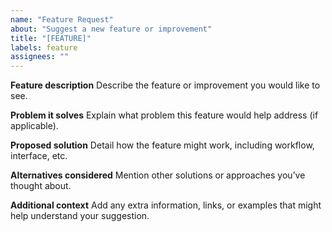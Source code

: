 ```yaml
---
name: "Feature Request"
about: "Suggest a new feature or improvement"
title: "[FEATURE]"
labels: feature
assignees: ""
---
```


**Feature description**
Describe the feature or improvement you would like to see.

**Problem it solves**
Explain what problem this feature would help address (if applicable).

**Proposed solution**
Detail how the feature might work, including workflow, interface, etc.

**Alternatives considered**
Mention other solutions or approaches you’ve thought about.

**Additional context**
Add any extra information, links, or examples that might help understand your suggestion.
